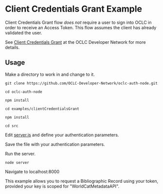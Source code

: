 # Client Credentials Grant Example

Client Credentials Grant flow *does not* require a user to sign into OCLC in order to receive an Access Token. This flow assumes the client has already validated the user.

See [Client Credentials Grant](https://www.oclc.org/developer/develop/authentication/access-tokens/client-credentials-grant.en.html) at the OCLC Developer Network for more details.

## Usage

Make a directory to work in and change to it.

```
git clone https://github.com/OCLC-Developer-Network/oclc-auth-node.git

cd oclc-auth-node

npm install

cd examples/clientCredentialsGrant

npm install

cd src
```
Edit [server.js](examples/clientCredentialsGrant/src/server.js) and define your authentication parameters.

Save the file with your authentication parameters.

Run the server.
```
node server
```
Navigate to localhost:8000

This example allows you to request a Bibliographic Record using your token, provided your key is scoped for "WorldCatMetadataAPI".

